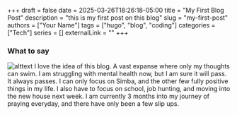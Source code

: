 +++
draft = false
date = 2025-03-26T18:26:18-05:00
title = "My First Blog Post"
description = "this is my first post on this blog"
slug = "my-first-post"
authors = ["Your Name"]
tags = ["hugo", "blog", "coding"]
categories = ["Tech"]
series = []
externalLink = ""
+++


### What to say

![alttext](https://2.bp.blogspot.com/-pjPZ4vUPQ20/UUCL5Owu-5I/AAAAAAAAMRE/hdk_hqU2Qxw/%25255BMax7%25255DTrigunMaxVol10Ch7-24%25252625.jpg?imgmax=2000)
I love the idea of this blog. A vast expanse where only my thoughts can swim.
I am struggling with mental health now, but I am sure it will pass. It always
passes. I can only focus on Simba, and the other few fully positive things in
my life. I also have to focus on school, job hunting, and moving into the new
house next week. I am currently 3 months into my journey of praying everyday,
and there have only been a few slip ups.
